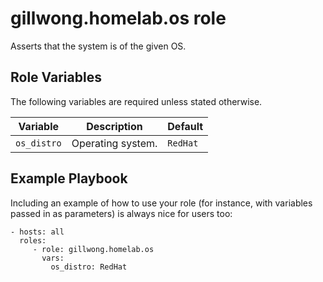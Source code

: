 gillwong.homelab.os role
=========

Asserts that the system is of the given OS.

Role Variables
--------------

The following variables are required unless stated otherwise.

| Variable | Description | Default |
| -- | -- | -- |
| `os_distro` | Operating system. | `RedHat` |

Example Playbook
----------------

Including an example of how to use your role (for instance, with variables passed in as parameters) is always nice for users too:

    - hosts: all
      roles:
         - role: gillwong.homelab.os
           vars:
             os_distro: RedHat
